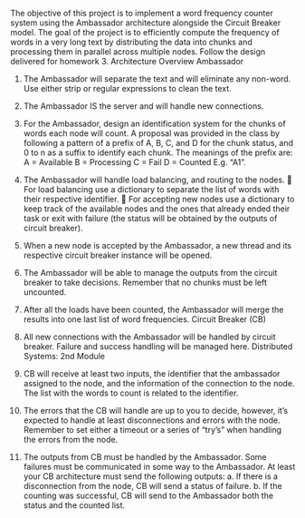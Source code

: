 The objective of this project is to implement a word frequency counter system using the Ambassador
architecture alongside the Circuit Breaker model. The goal of the project is to efficiently compute the
frequency of words in a very long text by distributing the data into chunks and processing them in parallel
across multiple nodes. Follow the design delivered for homework 3.
Architecture Overview
Ambassador
1. The Ambassador will separate the text and will eliminate any non-word. Use
either strip or regular expressions to clean the text.
2. The Ambassador IS the server and will handle new connections.
3. For the Ambassador, design an identification system for the chunks of words
each node will count.
A proposal was provided in the class by following a pattern of a prefix of A,
B, C, and D for the chunk status, and 0 to n as a suffix to identify each
chunk. The meanings of the prefix are:
A = Available
B = Processing
C = Fail
D = Counted
E.g. “A1”.
4. The Ambassador will handle load balancing, and routing to the nodes.
 For load balancing use a dictionary to separate the list of words with
their respective identifier.
 For accepting new nodes use a dictionary to keep track of the available
nodes and the ones that already ended their task or exit with failure
(the status will be obtained by the outputs of circuit breaker).

5. When a new node is accepted by the Ambassador, a new thread and its respective
circuit breaker instance will be opened.
6. The Ambassador will be able to manage the outputs from the circuit breaker to
take decisions. Remember that no chunks must be left uncounted.
7. After all the loads have been counted, the Ambassador will merge the results
into one last list of word frequencies.
Circuit Breaker (CB)
1. All new connections with the Ambassador will be handled by circuit breaker.
Failure and success handling will be managed here.
Distributed Systems: 2nd Module

2. CB will receive at least two inputs, the identifier that the ambassador
assigned to the node, and the information of the connection to the node. The
list with the words to count is related to the identifier.
3. The errors that the CB will handle are up to you to decide, however, it’s
expected to handle at least disconnections and errors with the node.
Remember to set either a timeout or a series of “try’s” when handling the
errors from the node.
4. The outputs from CB must be handled by the Ambassador. Some failures must be
communicated in some way to the Ambassador. At least your CB architecture must
send the following outputs:
a. If there is a disconnection from the node, CB will send a status of
failure.
b. If the counting was successful, CB will send to the Ambassador both the
status and the counted list.
